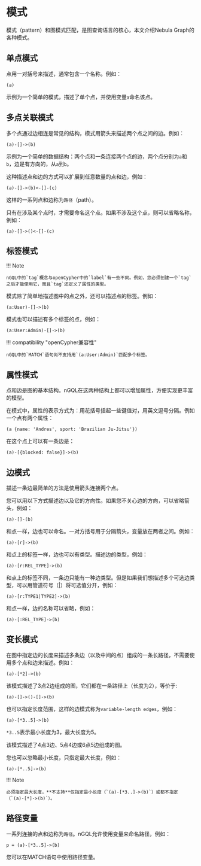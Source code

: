 # 模式

模式（pattern）和图模式匹配，是图查询语言的核心，本文介绍Nebula Graph的各种模式。

## 单点模式

点用一对括号来描述，通常包含一个名称。例如：

```ngql
(a)
```

示例为一个简单的模式，描述了单个点，并使用变量`a`命名该点。

## 多点关联模式

多个点通过边相连是常见的结构，模式用箭头来描述两个点之间的边。例如：

```ngql
(a)-[]->(b)
```

示例为一个简单的数据结构：两个点和一条连接两个点的边，两个点分别为`a`和`b`，边是有方向的，从`a`到`b`。

这种描述点和边的方式可以扩展到任意数量的点和边，例如：

```ngql
(a)-[]->(b)<-[]-(c)
```

这样的一系列点和边称为`路径`（path）。

只有在涉及某个点时，才需要命名这个点。如果不涉及这个点，则可以省略名称，例如：

```ngql
(a)-[]->()<-[]-(c)
```

## 标签模式

!!! Note

    nGQL中的`tag`概念与openCypher中的`label`有一些不同。例如，您必须创建一个`tag`之后才能使用它，而且`tag`还定义了属性的类型。

模式除了简单地描述图中的点之外，还可以描述点的标签。例如：

```ngql
(a:User)-[]->(b)
```

模式也可以描述有多个标签的点，例如：

```ngql
(a:User:Admin)-[]->(b)
```

!!! compatibility "openCypher兼容性"

    nGQL中的`MATCH`语句尚不支持用`(a:User:Admin)`匹配多个标签。

## 属性模式

点和边是图的基本结构。nGQL在这两种结构上都可以增加属性，方便实现更丰富的模型。

在模式中，属性的表示方式为：用花括号括起一些键值对，用英文逗号分隔。例如一个点有两个属性：

```ngql
(a {name: 'Andres', sport: 'Brazilian Ju-Jitsu'})
```

在这个点上可以有一条边是：

```ngql
(a)-[{blocked: false}]->(b)
```

## 边模式

描述一条边最简单的方法是使用箭头连接两个点。

您可以用以下方式描述边以及它的方向性。如果您不关心边的方向，可以省略箭头，例如：

```ngql
(a)-[]-(b)
```

和点一样，边也可以命名。一对方括号用于分隔箭头，变量放在两者之间。例如：

```ngql
(a)-[r]->(b)
```

和点上的标签一样，边也可以有类型。描述边的类型，例如：

```ngql
(a)-[r:REL_TYPE]->(b)
```

和点上的标签不同，一条边只能有一种边类型。但是如果我们想描述多个可选边类型，可以用管道符号（|）将可选值分开，例如：

```ngql
(a)-[r:TYPE1|TYPE2]->(b)
```

和点一样，边的名称可以省略，例如：

```ngql
(a)-[:REL_TYPE]->(b)
```

## 变长模式

在图中指定边的长度来描述多条边（以及中间的点）组成的一条长路径，不需要使用多个点和边来描述。例如：

```ngql
(a)-[*2]->(b)
```

该模式描述了3点2边组成的图，它们都在一条路径上（长度为2），等价于:

```ngql
(a)-[]->()-[]->(b)
```

也可以指定长度范围，这样的边模式称为`variable-length edges`，例如：

```ngql
(a)-[*3..5]->(b)
```

`*3..5`表示最小长度为3，最大长度为5。

该模式描述了4点3边、5点4边或6点5边组成的图。

您也可以忽略最小长度，只指定最大长度，例如：

```ngql
(a)-[*..5]->(b)
```

!!! Note

    必须指定最大长度，**不支持**仅指定最小长度（`(a)-[*3..]->(b)`）或都不指定（`(a)-[*]->(b)`）。

## 路径变量

一系列连接的点和边称为`路径`。nGQL允许使用变量来命名路径，例如：

```ngql
p = (a)-[*3..5]->(b)
```

您可以在MATCH语句中使用路径变量。
